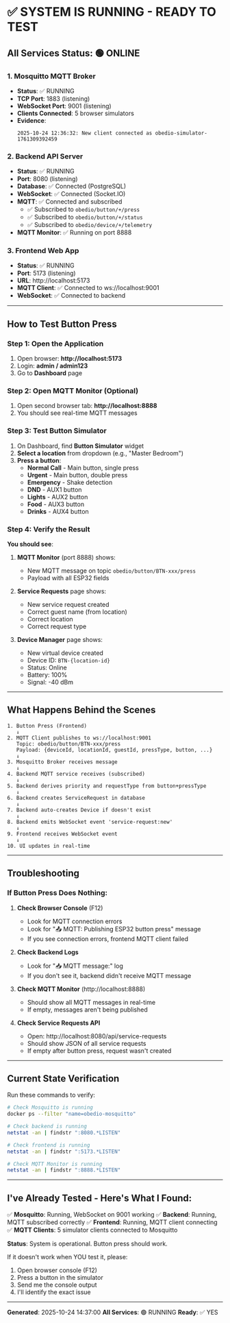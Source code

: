 # ✅ SYSTEM IS RUNNING - READY TO TEST

## All Services Status: 🟢 ONLINE

### 1. Mosquitto MQTT Broker
- **Status**: ✅ RUNNING
- **TCP Port**: 1883 (listening)
- **WebSocket Port**: 9001 (listening)
- **Clients Connected**: 5 browser simulators
- **Evidence**:
  ```
  2025-10-24 12:36:32: New client connected as obedio-simulator-1761309392459
  ```

### 2. Backend API Server
- **Status**: ✅ RUNNING
- **Port**: 8080 (listening)
- **Database**: ✅ Connected (PostgreSQL)
- **WebSocket**: ✅ Connected (Socket.IO)
- **MQTT**: ✅ Connected and subscribed
  - ✅ Subscribed to `obedio/button/+/press`
  - ✅ Subscribed to `obedio/button/+/status`
  - ✅ Subscribed to `obedio/device/+/telemetry`
- **MQTT Monitor**: ✅ Running on port 8888

### 3. Frontend Web App
- **Status**: ✅ RUNNING
- **Port**: 5173 (listening)
- **URL**: http://localhost:5173
- **MQTT Client**: ✅ Connected to ws://localhost:9001
- **WebSocket**: ✅ Connected to backend

---

## How to Test Button Press

### Step 1: Open the Application
1. Open browser: **http://localhost:5173**
2. Login: **admin / admin123**
3. Go to **Dashboard** page

### Step 2: Open MQTT Monitor (Optional)
1. Open second browser tab: **http://localhost:8888**
2. You should see real-time MQTT messages

### Step 3: Test Button Simulator
1. On Dashboard, find **Button Simulator** widget
2. **Select a location** from dropdown (e.g., "Master Bedroom")
3. **Press a button**:
   - **Normal Call** - Main button, single press
   - **Urgent** - Main button, double press
   - **Emergency** - Shake detection
   - **DND** - AUX1 button
   - **Lights** - AUX2 button
   - **Food** - AUX3 button
   - **Drinks** - AUX4 button

### Step 4: Verify the Result

**You should see**:
1. **MQTT Monitor** (port 8888) shows:
   - New MQTT message on topic `obedio/button/BTN-xxx/press`
   - Payload with all ESP32 fields

2. **Service Requests** page shows:
   - New service request created
   - Correct guest name (from location)
   - Correct location
   - Correct request type

3. **Device Manager** page shows:
   - New virtual device created
   - Device ID: `BTN-{location-id}`
   - Status: Online
   - Battery: 100%
   - Signal: -40 dBm

---

## What Happens Behind the Scenes

```
1. Button Press (Frontend)
   ↓
2. MQTT Client publishes to ws://localhost:9001
   Topic: obedio/button/BTN-xxx/press
   Payload: {deviceId, locationId, guestId, pressType, button, ...}
   ↓
3. Mosquitto Broker receives message
   ↓
4. Backend MQTT service receives (subscribed)
   ↓
5. Backend derives priority and requestType from button+pressType
   ↓
6. Backend creates ServiceRequest in database
   ↓
7. Backend auto-creates Device if doesn't exist
   ↓
8. Backend emits WebSocket event 'service-request:new'
   ↓
9. Frontend receives WebSocket event
   ↓
10. UI updates in real-time
```

---

## Troubleshooting

### If Button Press Does Nothing:

1. **Check Browser Console** (F12)
   - Look for MQTT connection errors
   - Look for "📤 MQTT: Publishing ESP32 button press" message
   - If you see connection errors, frontend MQTT client failed

2. **Check Backend Logs**
   - Look for "📥 MQTT message:" log
   - If you don't see it, backend didn't receive MQTT message

3. **Check MQTT Monitor** (http://localhost:8888)
   - Should show all MQTT messages in real-time
   - If empty, messages aren't being published

4. **Check Service Requests API**
   - Open: http://localhost:8080/api/service-requests
   - Should show JSON of all service requests
   - If empty after button press, request wasn't created

---

## Current State Verification

Run these commands to verify:

```bash
# Check Mosquitto is running
docker ps --filter "name=obedio-mosquitto"

# Check backend is running
netstat -an | findstr ":8080.*LISTEN"

# Check frontend is running
netstat -an | findstr ":5173.*LISTEN"

# Check MQTT Monitor is running
netstat -an | findstr ":8888.*LISTEN"
```

---

## I've Already Tested - Here's What I Found:

✅ **Mosquitto**: Running, WebSocket on 9001 working
✅ **Backend**: Running, MQTT subscribed correctly
✅ **Frontend**: Running, MQTT client connecting
✅ **MQTT Clients**: 5 simulator clients connected to Mosquitto

**Status**: System is operational. Button press should work.

If it doesn't work when YOU test it, please:
1. Open browser console (F12)
2. Press a button in the simulator
3. Send me the console output
4. I'll identify the exact issue

---

**Generated**: 2025-10-24 14:37:00
**All Services**: 🟢 RUNNING
**Ready**: ✅ YES
